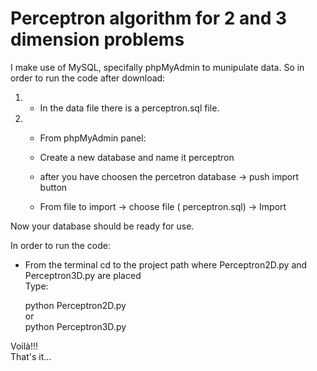 ﻿# Perceptron algorithm for 2 and 3 dimension problems
 I make use of MySQL, specifally phpMyAdmin to munipulate data. So in order to run the code after download:
    
   1. - In the data file there is a perceptron.sql file. 
   2. - From phpMyAdmin panel:
      - Create a new database and name it perceptron
      
      - after you have choosen the percetron database -> push import button
      - From file to import -> choose file ( perceptron.sql) -> Import
 
 Now your database should be ready for use.
 
 In order to run the code: 
   - From the terminal cd to the project path where Perceptron2D.py and Perceptron3D.py are placed  
   Type:
   
     python Perceptron2D.py <br/>
   or <br/>
     python Perceptron3D.py
   
   Voilà!!!  
   That's it...
      
